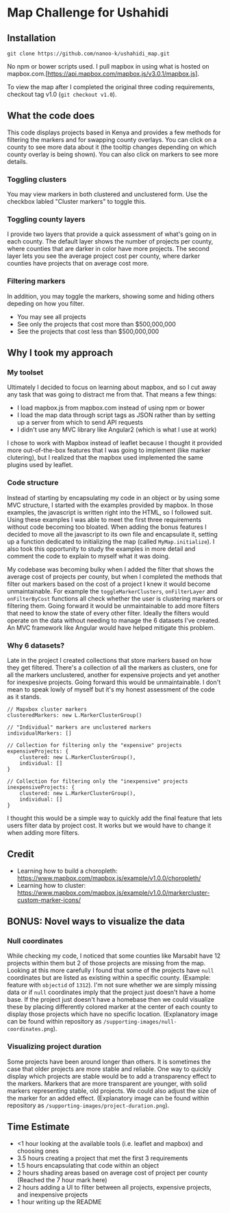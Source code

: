 # Map Challenge for Ushahidi

## Installation
`git clone https://github.com/nanoo-k/ushahidi_map.git`

No npm or bower scripts used. I pull mapbox in using what is hosted on mapbox.com.[https://api.mapbox.com/mapbox.js/v3.0.1/mapbox.js].

To view the map after I completed the original three coding requirements, checkout tag v1.0 (`git checkout v1.0`).



## What the code does
This code displays projects based in Kenya and provides a few methods for filtering the markers and for swapping county overlays. You can click on a county to see more data about it (the tooltip changes depending on which county overlay is being shown). You can also click on markers to see more details.

### Toggling clusters
You may view markers in both clustered and unclustered form. Use the checkbox labled "Cluster markers" to toggle this.

### Toggling county layers
I provide two layers that provide a quick assessment of what's going on in each county. The default layer shows the number of projects per county, where counties that are darker in color have more projects. The second layer lets you see the average project cost per county, where darker counties have projects that on average cost more.

### Filtering markers
In addition, you may toggle the markers, showing some and hiding others depeding on how you filter.
- You may see all projects
- See only the projects that cost more than $500,000,000
- See the projects that cost less than $500,000,000




## Why I took my approach
### My toolset
Ultimately I decided to focus on learning about mapbox, and so I cut away any task that was going to distract me from that. That means a few things:
- I load mapbox.js from mapbox.com instead of using npm or bower
- I load the map data through script tags as JSON rather than by setting up a server from which to send API requests
- I didn't use any MVC library like Angular2 (which is what I use at work)

I chose to work with Mapbox instead of leaflet because I thought it provided more out-of-the-box features that I was going to implement (like marker clutering), but I realized that the mapbox used implemented the same plugins used by leaflet.

### Code structure
Instead of starting by encapsulating my code in an object or by using some MVC structure, I started with the examples provided by mapbox. In those examples, the javascript is written right into the HTML, so I followed suit. Using these examples I was able to meet the first three requirements without code becoming too bloated. When adding the bonus features I decided to move all the javascript to its own file and encapsulate it, setting up a function dedicated to initializing the map (called `MyMap.initialize`). I also took this opportunity to study the examples in more detail and comment the code to explain to myself what it was doing.

My codebase was becoming bulky when I added the filter that shows the average cost of projects per county, but when I completed the methods that filter out markers based on the cost of a project I knew it would become unmaintainable. For example the `toggleMarkerClusters`, `onFilterLayer` and `onFilterByCost` functions all check whether the user is clustering markers or filtering them. Going forward it would be unmaintainable to add more filters that need to know the state of every other filter. Ideally the filters would operate on the data without needing to manage the 6 datasets I've created. An MVC framework like Angular would have helped mitigate this problem.

### Why 6 datasets?
Late in the project I created collections that store markers based on how they get filtered. There's a collection of all the markers as clusters, one for all the markers unclustered, another for expensive projects and yet another for inexpesive projects. Going forward this would be unmaintainable. I don't mean to speak lowly of myself but it's my honest assessment of the code as it stands.

```
// Mapxbox cluster markers
clusteredMarkers: new L.MarkerClusterGroup()

// "Individual" markers are unclustered markers
individualMarkers: []

// Collection for filtering only the "expensive" projects
expensiveProjects: {
    clustered: new L.MarkerClusterGroup(),
    individual: []
}

// Collection for filtering only the "inexpensive" projects
inexpensiveProjects: {
    clustered: new L.MarkerClusterGroup(),
    individual: []
}
```

I thought this would be a simple way to quickly add the final feature that lets users filter data by project cost. It works but we would have to change it when adding more filters.



## Credit
- Learning how to build a choropleth: https://www.mapbox.com/mapbox.js/example/v1.0.0/choropleth/
- Learning how to cluster: https://www.mapbox.com/mapbox.js/example/v1.0.0/markercluster-custom-marker-icons/




## BONUS: Novel ways to visualize the data

### Null coordinates
While checking my code, I noticed that some counties like Marsabit have 12 projects within them but 2 of those projects are missing from the map. Looking at this more carefully I found that some of the projects have `null` coordinates but are listed as existing within a specific county. (Example: feature with `objectid` of `1312`). I'm not sure whether we are simply missing data or if `null` coordinates imply that the project just doesn't have a home base. If the project just doesn't have a homebase then we could visualize these by placing differently colored marker at the center of each county to display those projects which have no specific location. (Explanatory image can be found within repository as `/supporting-images/null-coordinates.png`).

### Visualizing project duration
Some projects have been around longer than others. It is sometimes the case that older projects are more stable and reliable. One way to quickly display which projects are stable would be to add a transparency effect to the markers. Markers that are more transparent are younger, with solid markers representing stable, old projects. We could also adjust the size of the marker for an added effect. (Explanatory image can be found within repository as `/supporting-images/project-duration.png`).


## Time Estimate
- <1 hour looking at the available tools (i.e. leaflet and mapbox) and choosing ones
- 3.5 hours creating a project that met the first 3 requirements
- 1.5 hours encapsulating that code within an object
- 2 hours shading areas based on average cost of project per county (Reached the 7 hour mark here)
- 2 hours adding a UI to filter between all projects, expensive projects, and inexpensive projects
- 1 hour writing up the README
